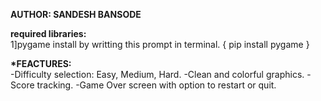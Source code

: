 <b>AUTHOR: SANDESH BANSODE
</b>

<b>required libraries: </b>
<br>
1]pygame 
        install by writting this prompt in terminal.
        {   pip install pygame   }
        
<be>
<b>*FEACTURES:</b>

<br>
-Difficulty selection: Easy, Medium, Hard.
-Clean and colorful graphics.
-Score tracking.
-Game Over screen with option to restart or quit.
